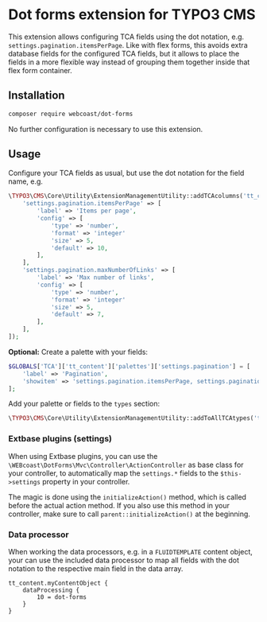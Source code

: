 # Dot forms extension for TYPO3 CMS

This extension allows configuring TCA fields using the dot notation, e.g.
`settings.pagination.itemsPerPage`. Like with flex forms, this avoids
extra database fields for the configured TCA fields, but it allows to place
the fields in a more flexible way instead of grouping them together inside
that flex form container.

## Installation

```bash
composer require webcoast/dot-forms
```

No further configuration is necessary to use this extension.

## Usage
Configure your TCA fields as usual, but use the dot notation for the field
name, e.g.
```php
\TYPO3\CMS\Core\Utility\ExtensionManagementUtility::addTCAcolumns('tt_content', [
    'settings.pagination.itemsPerPage' => [
        'label' => 'Items per page',
        'config' => [
            'type' => 'number',
            'format' => 'integer'
            'size' => 5,
            'default' => 10,
        ],
    ],
    'settings.pagination.maxNumberOfLinks' => [
        'label' => 'Max number of links',
        'config' => [
            'type' => 'number',
            'format' => 'integer'
            'size' => 5,
            'default' => 7,
        ],
    ],
]);
```

**Optional:** Create a palette with your fields:
```php
$GLOBALS['TCA']['tt_content']['palettes']['settings.pagination'] = [
    'label' => 'Pagination',
    'showitem' => 'settings.pagination.itemsPerPage, settings.pagination.maxNumberOfLinks',
];
```

Add your palette or fields to the `types` section:
```php
\TYPO3\CMS\Core\Utility\ExtensionManagementUtility::addToAllTCAtypes('tt_content', '--palette--;;settings.pagination', '{yourCType}', 'after:header');
```

### Extbase plugins (settings)
When using Extbase plugins, you can use the `\WEBcoast\DotForms\Mvc\Controller\ActionController`
as base class for your controller, to automatically map the `settings.*` fields to the `$this->settings`
property in your controller.

The magic is done using the `initializeAction()` method, which is called before the actual action method.
If you also use this method in your controller, make sure to call `parent::initializeAction()` at the beginning.

### Data processor
When working the data processors, e.g. in a `FLUIDTEMPLATE` content object,
your can use the included data processor to map all fields with the dot
notation to the respective main field in the data array.

```typo3_typoscript
tt_content.myContentObject {
    dataProcessing {
        10 = dot-forms
    }
}
```
